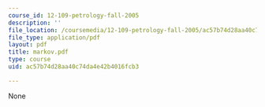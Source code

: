 ```yaml
---
course_id: 12-109-petrology-fall-2005
description: ''
file_location: /coursemedia/12-109-petrology-fall-2005/ac57b74d28aa40c74da4e42b4016fcb3_markov.pdf
file_type: application/pdf
layout: pdf
title: markov.pdf
type: course
uid: ac57b74d28aa40c74da4e42b4016fcb3

---
```

None
